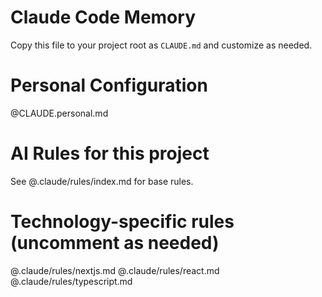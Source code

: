 # Claude Code Memory

Copy this file to your project root as `CLAUDE.md` and customize as needed.

# Personal Configuration
@CLAUDE.personal.md

# AI Rules for this project

See @.claude/rules/index.md for base rules.

# Technology-specific rules (uncomment as needed)
@.claude/rules/nextjs.md
@.claude/rules/react.md
@.claude/rules/typescript.md
